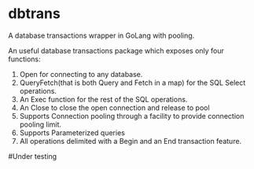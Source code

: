 # dbtrans
A database transactions wrapper in GoLang with pooling.

An useful database transactions package which exposes only four functions:

1) Open for connecting to any database.
2) QueryFetch(that is both Query and Fetch in a map) for the SQL Select operations. 
3) An Exec function for the rest of the SQL operations. 
4) An Close to close the open connection and release to pool
5) Supports Connection pooling through a facility to provide connection pooling limit.
6) Supports Parameterized queries
7) All operations delimited with a Begin and an End transaction feature.

#Under testing
